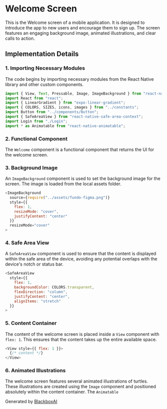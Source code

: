  # Welcome Screen

This is the Welcome screen of a mobile application. It is designed to introduce the app to new users and encourage them to sign up. The screen features an engaging background image, animated illustrations, and clear calls to action.

## Implementation Details

### 1. Importing Necessary Modules

The code begins by importing necessary modules from the React Native library and other custom components.

```javascript
import { View, Text, Pressable, Image, ImageBackground } from "react-native";
import React from "react";
import { LinearGradient } from "expo-linear-gradient";
import { COLORS, SIZES, icons, images } from "../constants";
import Button from "../components/Button";
import { SafeAreaView } from "react-native-safe-area-context";
import Login from "./Login";
import * as Animatable from "react-native-animatable";
```

### 2. Functional Component

The `Welcome` component is a functional component that returns the UI for the welcome screen.

### 3. Background Image

An `ImageBackground` component is used to set the background image for the screen. The image is loaded from the local assets folder.

```javascript
<ImageBackground
  source={require("../assets/fundo-figma.png")}
  style={{
    flex: 1,
    resizeMode: "cover",
    justifyContent: "center"
  }}
  resizeMode="cover"
>
```

### 4. Safe Area View

A `SafeAreaView` component is used to ensure that the content is displayed within the safe area of the device, avoiding any potential overlaps with the device's notch or status bar.

```javascript
<SafeAreaView
  style={{
    flex: 1,
    backgroundColor: COLORS.transparent,
    flexDirection: "column",
    justifyContent: "center",
    alignItems: "stretch"
  }}
>
```

### 5. Content Container

The content of the welcome screen is placed inside a `View` component with `flex: 1`. This ensures that the content takes up the entire available space.

```javascript
<View style={{ flex: 1 }}>
  {/* content */}
</View>
```

### 6. Animated Illustrations

The welcome screen features several animated illustrations of turtles. These illustrations are created using the `Image` component and positioned absolutely within the content container. The `Animatable`

Generated by [BlackboxAI](https://www.blackbox.ai)